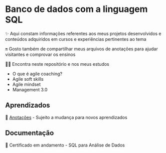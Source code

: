 # Banco de dados com a linguagem SQL
✨ Aqui constam informações referentes aos meus projetos desenvolvidos e conteúdos adquiridos em cursos e experiências pertinentes ao tema  

🔛 Gosto também de compartilhar meus arquivos de anotações para ajudar visitantes e comprovar os ensinos

🤹🏻 Encontra neste repositório e nos meus estudos
* O que é agile coaching?
* Agile soft skills
* Agile mindset
* Management 3.0

## Aprendizados

📝 [Anotações](https://1drv.ms/w/s!Aod7i08U7H1kwzpGjvCui4nmC4Jk?e=L3RddK) - Sujeito a mudança para novos aprendizados


## Documentação

📄 Certificado em andamento - SQL para Análise de Dados
